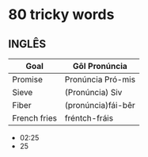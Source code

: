 # 80 tricky words

## INGLÊS

|Goal           | Gôl Pronúncia |
| ------------- | ------------- |
| Promise   |Pronúncia Pró-mis  |
| Sieve         |(Pronúncia) Siv|
|Fiber       |(pronúncia)fái-bêr|
 French fries| fréntch-fráis    |

- 02:25
- 25
